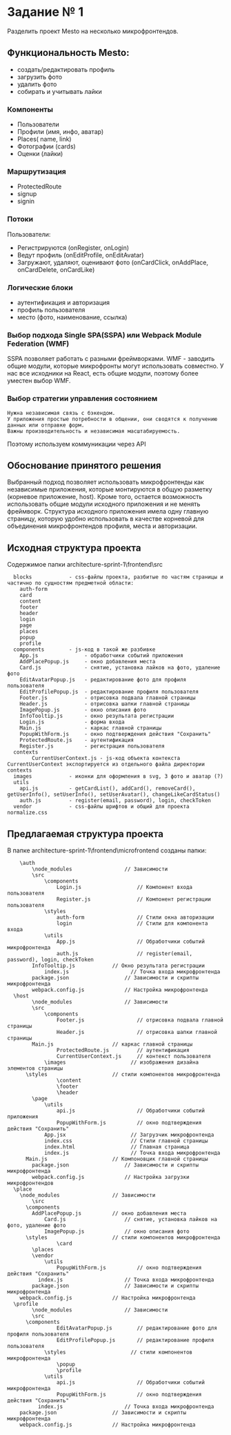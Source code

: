 # Задание № 1

Разделить проект Mesto на несколько микрофронтендов. 

## Функциональность Mesto:

- создать/редактировать профиль
- загрузить фото
- удалить фото
- собирать и учитывать лайки

### Компоненты

- Пользователи
- Профили (имя, инфо, аватар)
- Places( name, link)
- Фотографии (cards)
- Оценки (лайки)

### Маршрутизация

- ProtectedRoute
- signup
- signin

### Потоки 

Пользователи:

- Регистрируются (onRegister, onLogin)
- Ведут профиль (onEditProfile, onEditAvatar)
- Загружают, удаляют, оценивают фото (onCardClick, onAddPlace, onCardDelete, onCardLike)

### Логические блоки

 - аутентификация и авторизация
 - профиль пользователя
 - место (фото, наименование, ссылка)

### Выбор подхода Single SPA(SSPA) или Webpack Module Federation (WMF)

SSPA позволяет работать с разными фреймворками. 
WMF - заводить общие модули, которые микрофронты могут использовать совместно.
У нас все исходники на React, есть общие модули, поэтому более уместен выбор WMF.

### Выбор стратегии управления состоянием

	Нужна независимая связь с бэкендом.
	У приложения простые потребности в общении, они сводятся к получению данных или отправке форм.
	Важны производительность и независимая масштабируемость.

Поэтому используем коммуникации через API

## Обоснование принятого решения

Выбранный подход позволяет использовать микрофронтенды как независимые приложения, которые монтируются в общую разметку (корневое приложение, host).
Кроме того, остается возможность использовать общие модули исходного приложения и не менять фреймворк.
Структура исходного приложения имела одну главную страницу, которую удобно использовать в качестве корневой для объединения 
микрофронтендов профиля, места и авторизации.

## Исходная структура проекта

Содержимое папки architecture-sprint-1\frontend\src
```
  blocks            - css-файлы проекта, разбитые по частям страницы и частично по сущностям предметной области:
    auth-form
    card
    content
    footer
    header
    login
    page
    places
    popup
    profile
  components        - js-код в такой же разбивке
    App.js               - обработчики событий приложения
    AddPlacePopup.js     - окно добавления места
    Card.js              - снятие, установка лайков на фото, удаление фото
    EditAvatarPopup.js   - редактирование фото для профиля пользователя
    EditProfilePopup.js  - редактирование профиля пользователя
    Footer.js            - отрисовка подвала главной страницы
    Header.js            - отрисовка шапки главной страницы 
    ImagePopup.js        - окно описания фото
    InfoTooltip.js       - окно результата регистрации
    Login.js             - форма входа
    Main.js              - каркас главной страницы
    PopupWithForm.js     - окно подтверждения действия "Сохранить"
    ProtectedRoute.js    - аутентификация
    Register.js          - регистрация пользователя
  contexts
		CurrentUserContext.js - js-код объекта контекста CurrentUserContext экспортируется из отдельного файла директории contexts
  images            - иконки для оформления в svg, 3 фото и аватар (?)
  utils
    api.js          - getCardList(), addCard(), removeCard(), getUserInfo(), setUserInfo(), setUserAvatar(), changeLikeCardStatus()
    auth.js         - register(email, password), login, checkToken
  vendor            - css-файлы шрифтов и общий для проекта normalize.css
```
## Предлагаемая структура проекта 

В папке architecture-sprint-1\frontend\microfrontend созданы папки:
```
	\auth
		\node_modules                 // Зависимости
		\src
			\components
				Login.js                  // Компонент входа пользователя
				Register.js               // Компонент регистрации пользователя
			\styles
				auth-form                 // Стили окна авторизации
				login                     // Стили для компонента входа
			\utils
				App.js                    // Обработчики событий микрофронтенда
				auth.js                   // register(email, password), login, checkToken
        InfoTooltip.js            // Окно результата регистрации
			index.js                    // Точка входа микрофронтенда
		package.json                  // Зависимости и скрипты микрофронтенда
		webpack.config.js             // Настройка микрофронтенда
  \host
		\node_modules                 // Зависимости
		\src
			\components
				Footer.js                 // отрисовка подвала главной страницы
				Header.js                 // отрисовка шапки главной страницы 
        Main.js                   // каркас главной страницы
				ProtectedRoute.js         // аутентификация
				CurrentUserContext.js     // контекст пользователя
			\images                     // изображения дизайна элементов страницы
      \styles                     // стили компонентов микрофронтенда
				\content
				\footer 
				\header 
        \page
			\utils
				api.js                    // Обработчики событий приложения
				PopupWithForm.js          // окно подтверждения действия "Сохранить"
			App.jsx                     // Загрузчик микрофронтенда
			index.css                   // Стили главной страницы
			index.html                  // Главная страница
			index.js                    // Точка входа микрофронтенда
      Main.js                     // Компоновцик главной страницы
		package.json                  // Зависимости и скрипты микрофронтенда
		webpack.config.js             // Настройка загрузки микрофронтендов
  \place
    \node_modules                 // Зависимости
		\src
      \components
        AddPlacePopup.js          // окно добавления места
		    Card.js                   // снятие, установка лайков на фото, удаление фото
		    ImagePopup.js             // окно описания фото
      \styles                     // стили компонентов микрофронтенда
				\card
        \places
        \vendor
			\utils
				PopupWithForm.js          // окно подтверждения действия "Сохранить"
		  index.js                    // Точка входа микрофронтенда
		package.json                  // Зависимости и скрипты микрофронтенда
    webpack.config.js             // Настройка микрофронтенда
  \profile
		\node_modules                 // Зависимости
		\src
      \components
				EditAvatarPopup.js        // редактирование фото для профиля пользователя
				EditProfilePopup.js       // редактирование профиля пользователя
			\styles                     // стили компонентов микрофронтенда
				\popup
				\profile
			\utils
				api.js                    // Обработчики событий микрофронтенда
				PopupWithForm.js          // окно подтверждения действия "Сохранить"
		  index.js                    // Точка входа микрофронтенда
    package.json                  // Зависимости и скрипты микрофронтенда
    webpack.config.js             // Настройка микрофронтенда
```